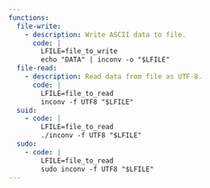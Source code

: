 ```yaml
---
functions:
  file-write:
    - description: Write ASCII data to file.
      code: |
        LFILE=file_to_write
        echo "DATA" | inconv -o "$LFILE"
  file-read:
    - description: Read data from file as UTF-8.
      code: |
        LFILE=file_to_read
        inconv -f UTF8 "$LFILE"
  suid:
    - code: |
        LFILE=file_to_read
        ./inconv -f UTF8 "$LFILE"
  sudo:
    - code: |
        LFILE=file_to_read
        sudo inconv -f UTF8 "$LFILE"
---
```

